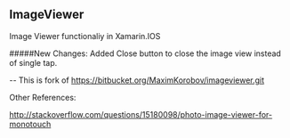 ## ImageViewer

Image Viewer functionaliy in Xamarin.IOS

#####New Changes:
Added Close button to close the image view instead of single tap.


--
This is fork of https://bitbucket.org/MaximKorobov/imageviewer.git

Other References:

http://stackoverflow.com/questions/15180098/photo-image-viewer-for-monotouch
